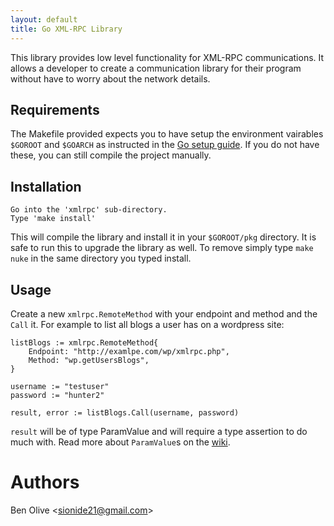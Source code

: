 ```yaml
---
layout: default
title: Go XML-RPC Library
---
```


This library provides low level functionality for XML-RPC communications. It allows a developer to create a communication library for their program without have to worry about the network details.

Requirements
------------
The Makefile provided expects you to have setup the environment vairables `$GOROOT` and `$GOARCH` as instructed in the [Go setup guide][]. If you do not have these, you can still compile the project manually.

[Go setup guide]: http://golang.org/doc/install.html#tmp_17 "Go setup - Environment Variables"

Installation
------------

	Go into the 'xmlrpc' sub-directory.
	Type 'make install'

This will compile the library and install it in your `$GOROOT/pkg` directory. It is safe to run this to upgrade the library as well. To remove simply type `make nuke` in the same directory you typed install.

Usage
-----

Create a new `xmlrpc.RemoteMethod` with your endpoint and method and the `Call` it. For example to list all blogs a user has on a wordpress site:

	listBlogs := xmlrpc.RemoteMethod{
		Endpoint: "http://examlpe.com/wp/xmlrpc.php",
		Method: "wp.getUsersBlogs",
	}

	username := "testuser"
	password := "hunter2"
	
	result, error := listBlogs.Call(username, password)
	
`result` will be of type ParamValue and will require a type assertion to do much with. Read more about `ParamValue`s on the [wiki][].

[wiki]: http://wiki.github.com/sionide21/Go-xml-rpc/paramvalue "Lst of ParamValues"

Authors
=======

Ben Olive <[sionide21@gmail.com](mailto:sionide21@gmail.com)>